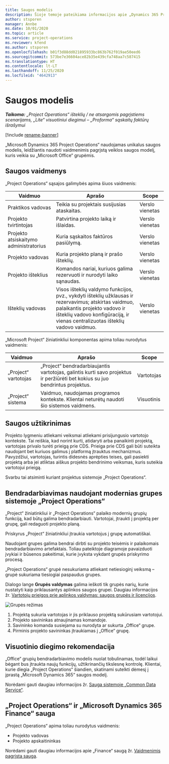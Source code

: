 ```yaml
---
title: Saugos modelis
description: Šioje temoje pateikiama informacijos apie „Dynamics 365 Project Operations“ saugos modelį.
author: stsporen
manager: Annbe
ms.date: 10/01/2020
ms.topic: article
ms.service: project-operations
ms.reviewer: kfend
ms.author: stsporen
ms.openlocfilehash: b01f3d88dd021895933bc863b762f019ae50eed6
ms.sourcegitcommit: 573be7e36604ace82b35e439cfa748aa7c587415
ms.translationtype: HT
ms.contentlocale: lt-LT
ms.lasthandoff: 11/25/2020
ms.locfileid: "4642913"
---
```

# <a name="security-model"></a>Saugos modelis

_**Taikoma:** „Project Operations“ išteklių / ne atsargomis pagrįstiems scenarijams, „Lite“ visuotiniui diegimui – „Proforma“ sąskaitų faktūrų išrašymui_

[!include [rename-banner](~/includes/cc-data-platform-banner.md)]

„Microsoft Dynamics 365 Project Operations“ naudojamas unikalus saugos modelis, leidžiantis naudoti vaidmenimis pagrįstą veiklos saugos modelį, kuris veikia su „Microsoft Office“ grupėmis. 


## <a name="security-roles"></a>Saugos vaidmenys
„Project Operations“ sąsajos galimybės apima šiuos vaidmenis:

| Vaidmuo                          | Aprašo                                                                                                                                                                 | Scope |
|-------------------------------|-----------------------------------------------------------------------------------------------------------------------------------------------------------------------------|------|
| Praktikos vadovas              | Teikia su projektais susijusias ataskaitas.                                                                                                            | Verslo vienetas              |
| Projekto tvirtintojas              | Patvirtina projekto laiką ir išlaidas.                                                                                                                              | Verslo vienetas |
| Projekto atsiskaitymo administratorius | Kuria sąskaitos faktūros pasiūlymą.                                                                                                                                                 | Verslo vienetas |
| Projekto vadovas               | Kuria projekto planą ir prašo išteklių.                                                                                                                              | Verslo vienetas |
| Projekto išteklius              | Komandos nariai, kuriuos galima rezervuoti ir nurodyti laiko sąnaudas.                                                                                                          | Verslo vienetas|
| Išteklių vadovas              | Visos išteklių valdymo funkcijos, pvz., vykdyti išteklių užklausas ir rezervavimus; atskirtas vaidmuo, palaikantis projekto vadovo ir išteklių vadovo konfigūraciją, ir vienas centralizuotas išteklių vadovo vaidmuo. | Verslo vienetas |


„Microsoft Project“ žiniatinkliui komponentas apima toliau nurodytus vaidmenis:

| Vaidmuo           | Aprašo                                                                                                        | Scope  |
|----------------|--------------------------------------------------------------------------------------------------------------------|--------|
| „Project“ vartotojas   | „Project“ bendradarbiaujantis vartotojas, galintis kurti savo projektus ir peržiūrėti bet kokius su juo bendrintus projektus. | Vartotojas   |
| „Project“ sistema | Vaidmuo, naudojamas programos kontekste. Klientai neturėtų naudoti šio sistemos vaidmens.                                    | Visuotinis |

## <a name="security-enforcement"></a>Saugos užtikrinimas
Projekto lygmeniu atliekami veiksmai atliekami prisijungusio vartotojo kontekste. Tai reiškia, kad norint kurti, atidaryti arba panaikinti projektą, vartotojas privalo turėti prieigą prie CDS. Prieiga prie CDS gali būti suteikta naudojant bet kuriuos galimus į platformą įtrauktus mechanizmus. Pavyzdžiui, vartotojas, turintis didesnės aprėpties teises, gali pasiekti projektą arba jei atliktas aiškus projekto bendrinimo veiksmas, kuris suteikia vartotojui prieigą.

Svarbu tai atsiminti kuriant projektus sistemoje „Project Operations“.

## <a name="modern-group-collaboration-with-project-operations"></a>Bendradarbiavimas naudojant modernias grupes sistemoje „Project Operations“
„Project“ žiniatinkliui ir „Project Operations“ palaiko modernių grupių funkciją, kad būtų galima bendradarbiauti. Vartotojai, įtraukti į projektą per grupę, gali redaguoti projekto planą.

Priskyrus „Project“ žiniatinkliui įtraukia vartotojus į grupę automatiškai.

Naudojant grupes galima bendrai dirbti su projekto teisėmis ir palaikomais bendradarbiavimo artefaktais. Toliau pateiktoje diagramoje pavaizduoti įvykiai ir būsenos pakeitimai, kurie įvyksta vykdant grupės priskyrimo procesą.

„Project Operations“ grupė nesukuriama atliekant netiesioginį veiksmą – grupė sukuriama tiesiogiai paspaudus grupes.

Dialogo lange **Grupės valdymas** galima ieškoti tik grupės narių, kurie nustatyti kaip priklausantys aplinkos saugos grupei. Daugiau informacijos žr. [Vartotojų prieigos prie aplinkos valdymas: saugos grupės ir licencijos](https://docs.microsoft.com/power-platform/admin/control-user-access).

![Grupės režimas](./media/groupsmode.png)

1. Projektą sukuria vartotojas ir jis priklauso projektą sukūrusiam vartotojui.
2. Projekto savininkas atnaujinamas komandoje.
3. Savininko komanda susiejama su nurodyta ar sukurta „Office“ grupe.
4. Pirminis projekto savininkas įtraukiamas į „Office“ grupę.

## <a name="deployment-recommendation"></a>Visuotinio diegimo rekomendacija
„Office“ grupių bendradarbiavimo modelis nuolat tobulinamas, todėl laikui bėgant bus įtraukta naujų funkcijų, užtikrinančių tikslesnę kontrolę. Klientai, kurie diegia „Project Operations“ šiandien, skatinami sutelkti dėmesį į įprastą „Microsoft Dynamics 365“ saugos modelį.

Norėdami gauti daugiau informacijos žr. [Sauga sistemoje „Common Data Service“](https://docs.microsoft.com/power-platform/admin/wp-security).

## <a name="project-operations-and-microsoft-dynamics-365-finance-security"></a>„Project Operations“ ir „Microsoft Dynamics 365 Finance“ sauga
„Project Operations“ apima toliau nurodytus vaidmenis:

- Projekto vadovas
- Projekto apskaitininkas

Norėdami gauti daugiau informacijos apie „Finance“ saugą žr. [Vaidmenimis pagrįsta sauga](https://docs.microsoft.com/dynamics365/fin-ops-core/dev-itpro/sysadmin/role-based-security).


